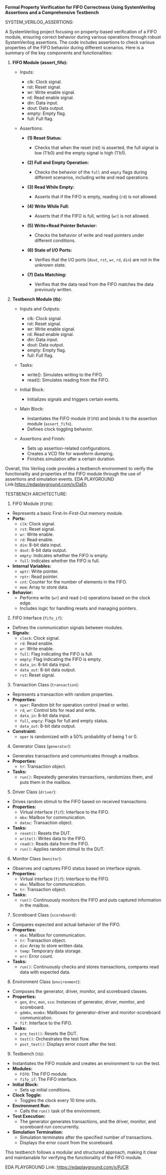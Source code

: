 **Formal Property Verification for FIFO Correctness Using SystemVerilog Assertions and a Comprehensive Testbench**


SYSTEM_VERILOG_ASSERTIONS:

A SystemVerilog project focusing on property-based verification of a FIFO module, ensuring correct behavior during various operations through robust SystemVerilog assertions.
The code includes assertions to check various properties of the FIFO behavior during different scenarios.
Here is a summary of the key components and functionalities:

1. **FIFO Module (assert_fifo):**
   - Inputs:
     - clk: Clock signal.
     - rst: Reset signal.
     - wr: Write enable signal.
     - rd: Read enable signal.
     - din: Data input.
     - dout: Data output.
     - empty: Empty flag.
     - full: Full flag.

   - Assertions:
     - **(1) Reset Status:**
       - Checks that when the reset (rst) is asserted, the full signal is low (1'b0) and the empty signal is high (1'b1).

     - **(2) Full and Empty Operation:**
       - Checks the behavior of the `full` and `empty` flags during different scenarios, including write and read operations.

     - **(3) Read While Empty:**
       - Asserts that if the FIFO is empty, reading (`rd`) is not allowed.

     - **(4) Write While Full:**
       - Asserts that if the FIFO is full, writing (`wr`) is not allowed.

     - **(5) Write+Read Pointer Behavior:**
       - Checks the behavior of write and read pointers under different conditions.

     - **(6) State of I/O Ports:**
       - Verifies that the I/O ports (`dout`, `rst`, `wr`, `rd`, `din`) are not in the unknown state.

     - **(7) Data Matching:**
       - Verifies that the data read from the FIFO matches the data previously written.

2. **Testbench Module (tb):**
   - Inputs and Outputs:
     - clk: Clock signal.
     - rst: Reset signal.
     - wr: Write enable signal.
     - rd: Read enable signal.
     - din: Data input.
     - dout: Data output.
     - empty: Empty flag.
     - full: Full flag.

   - Tasks:
     - write(): Simulates writing to the FIFO.
     - read(): Simulates reading from the FIFO.

   - Initial Block:
     - Initializes signals and triggers certain events.

   - Main Block:
     - Instantiates the FIFO module (`FIFO`) and binds it to the assertion module (`assert_fifo`).
     - Defines clock toggling behavior.

   - Assertions and Finish:
     - Sets up assertion-related configurations.
     - Creates a VCD file for waveform dumping.
     - Finishes simulation after a certain duration.

Overall, this Verilog code provides a testbench environment to verify the functionality and properties of the FIFO module through the use of assertions and simulation events.
EDA PLAYGROUND Link:https://edaplayground.com/x/DaEh


TESTBENCH ARCHITECTURE:

1. FIFO Module (`FIFO`):

- Represents a basic First-In-First-Out memory module.
- **Ports:**
  - `clk`: Clock signal.
  - `rst`: Reset signal.
  - `wr`: Write enable.
  - `rd`: Read enable.
  - `din`: 8-bit data input.
  - `dout`: 8-bit data output.
  - `empty`: Indicates whether the FIFO is empty.
  - `full`: Indicates whether the FIFO is full.
- **Internal Variables:**
  - `wptr`: Write pointer.
  - `rptr`: Read pointer.
  - `cnt`: Counter for the number of elements in the FIFO.
  - `mem`: Array to store data.
- **Behavior:**
  - Performs write (`wr`) and read (`rd`) operations based on the clock edge.
  - Includes logic for handling resets and managing pointers.

2. FIFO Interface (`fifo_if`):

- Defines the communication signals between modules.
- **Signals:**
  - `clock`: Clock signal.
  - `rd`: Read enable.
  - `wr`: Write enable.
  - `full`: Flag indicating the FIFO is full.
  - `empty`: Flag indicating the FIFO is empty.
  - `data_in`: 8-bit data input.
  - `data_out`: 8-bit data output.
  - `rst`: Reset signal.

3. Transaction Class (`transaction`):

- Represents a transaction with random properties.
- **Properties:**
  - `oper`: Random bit for operation control (read or write).
  - `rd`, `wr`: Control bits for read and write.
  - `data_in`: 8-bit data input.
  - `full`, `empty`: Flags for full and empty status.
  - `data_out`: 8-bit data output.
- **Constraint:**
  - `oper` is randomized with a 50% probability of being 1 or 0.

4. Generator Class (`generator`):

- Generates transactions and communicates through a mailbox.
- **Properties:**
  - `tr`: Transaction object.
- **Tasks:**
  - `run()`: Repeatedly generates transactions, randomizes them, and puts them in the mailbox.

5. Driver Class (`driver`):

- Drives random stimuli to the FIFO based on received transactions.
- **Properties:**
  - Virtual interface (`fif`): Interface to the FIFO.
  - `mbx`: Mailbox for communication.
  - `datac`: Transaction object.
- **Tasks:**
  - `reset()`: Resets the DUT.
  - `write()`: Writes data to the FIFO.
  - `read()`: Reads data from the FIFO.
  - `run()`: Applies random stimuli to the DUT.

6. Monitor Class (`monitor`):

- Observes and captures FIFO status based on interface signals.
- **Properties:**
  - Virtual interface (`fif`): Interface to the FIFO.
  - `mbx`: Mailbox for communication.
  - `tr`: Transaction object.
- **Tasks:**
  - `run()`: Continuously monitors the FIFO and puts captured information in the mailbox.

7. Scoreboard Class (`scoreboard`):

- Compares expected and actual behavior of the FIFO.
- **Properties:**
  - `mbx`: Mailbox for communication.
  - `tr`: Transaction object.
  - `din`: Array to store written data.
  - `temp`: Temporary data storage.
  - `err`: Error count.
- **Tasks:**
  - `run()`: Continuously checks and stores transactions, compares read data with expected data.

8. Environment Class (`environment`):

- Composes the generator, driver, monitor, and scoreboard classes.
- **Properties:**
  - `gen`, `drv`, `mon`, `sco`: Instances of generator, driver, monitor, and scoreboard.
  - `gdmbx`, `msmbx`: Mailboxes for generator-driver and monitor-scoreboard communication.
  - `fif`: Interface to the FIFO.
- **Tasks:**
  - `pre_test()`: Resets the DUT.
  - `test()`: Orchestrates the test flow.
  - `post_test()`: Displays error count after the test.

9. Testbench (`tb`):

- Instantiates the FIFO module and creates an environment to run the test.
- **Modules:**
  - `FIFO`: The FIFO module.
  - `fifo_if`: The FIFO interface.
- **Initial Block:**
  - Sets up initial conditions.
- **Clock Toggle:**
  - Toggles the clock every 10 time units.
- **Environment Run:**
  - Calls the `run()` task of the environment.
- **Test Execution:**
  - The generator generates transactions, and the driver, monitor, and scoreboard run concurrently.
- **Simulation Termination:**
  - Simulation terminates after the specified number of transactions.
  - Displays the error count from the scoreboard.

This testbench follows a modular and structured approach, making it clear and maintainable for verifying the functionality of the FIFO module.

EDA PLAYGROUND Link: https://edaplayground.com/x/PJCR
